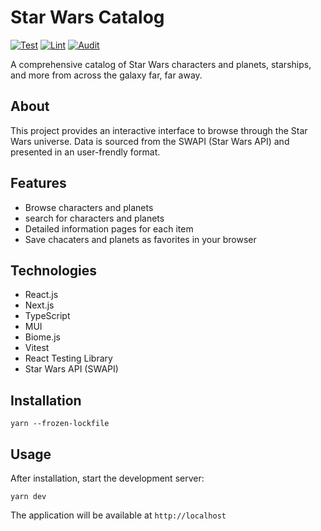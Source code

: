 # Star Wars Catalog
[![Test](https://github.com/King-witcher/Star-Wars-catalog/actions/workflows/test.yml/badge.svg)](https://github.com/King-witcher/Star-Wars-catalog/actions/workflows/test.yml)
[![Lint](https://github.com/King-witcher/Star-Wars-catalog/actions/workflows/lint.yml/badge.svg)](https://github.com/King-witcher/Star-Wars-catalog/actions/workflows/lint.yml)
[![Audit](https://github.com/King-witcher/Star-Wars-catalog/actions/workflows/audit.yml/badge.svg)](https://github.com/King-witcher/Star-Wars-catalog/actions/workflows/audit.yml)

A comprehensive catalog of Star Wars characters and planets, starships, and more from across the galaxy far, far away.

## About

This project provides an interactive interface to browse through the Star Wars universe. Data is sourced from the SWAPI (Star Wars API) and presented in an user-frendly format.

## Features

- Browse characters and planets
- search for characters and planets
- Detailed information pages for each item
- Save chacaters and planets as favorites in your browser

## Technologies

- React.js
- Next.js
- TypeScript
- MUI
- Biome.js
- Vitest
- React Testing Library
- Star Wars API (SWAPI)

## Installation

```shell
yarn --frozen-lockfile
```

## Usage

After installation, start the development server:

```shell
yarn dev
```

The application will be available at `http://localhost`
